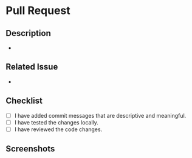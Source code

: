 # Pull Request
<!-- When the PR is ready for review, send a note in the dev channel -->

## Description
<!-- Please provide a brief description of the changes made in this pull request. 
List out: Added, Changed, Fixed, etc as appropriate -->

* 

## Related Issue
<!-- If this pull request is related to any issue, please mention it here. For example, Closes #1 will tag the issue with this PR-->

* 

## Checklist
<!-- Please check all the boxes below by replacing the space with an x. -->
- [ ] I have added commit messages that are descriptive and meaningful.
- [ ] I have tested the changes locally.
- [ ] I have reviewed the code changes.

## Screenshots
<!-- If the changes include any visual updates, please provide screenshots here. -->

